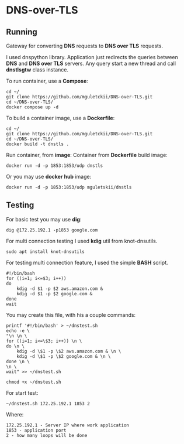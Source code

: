 # DNS-over-TLS

## Running

Gateway for converting **DNS** requests to **DNS over TLS** requests.

I used dnspython library. Application just redirects the queries between **DNS** and **DNS over TLS** servers.
Any query start a new thread and call **dnstlsgtw** class instance.

To run container, use a **Compose**:

```
cd ~/
git clone https://github.com/mguletckii/DNS-over-TLS.git
cd ~/DNS-over-TLS/
docker compose up -d
```

To build a container image, use a **Dockerfile**:

```
cd ~/
git clone https://github.com/mguletckii/DNS-over-TLS.git
cd ~/DNS-over-TLS/
docker build -t dnstls .
```

Run container, from **image**:
Container from **Dockerfile** build image:
```
docker run -d -p 1853:1853/udp dnstls
```
Or you may use **docker hub** image:
```
docker run -d -p 1853:1853/udp mguletskii/dnstls
```

## Testing

For basic test you may use **dig**:

```
dig @172.25.192.1 -p1853 google.com
```

For multi connection testing I used **kdig** util from knot-dnsutils.

```
sudo apt install knot-dnsutils
```
For testing multi connection feature, I used the simple **BASH** script.
```
#!/bin/bash
for ((i=1; i<=$3; i++))
do
    kdig -d $1 -p $2 aws.amazon.com &
    kdig -d $1 -p $2 google.com &
done
wait
```

You may create this file, with his a couple commands:

```
printf '#!/bin/bash' > ~/dnstest.sh
echo -e \
"\n \n \
for ((i=1; i<=\$3; i++)) \n \
do \n \
    kdig -d \$1 -p \$2 aws.amazon.com & \n \
    kdig -d \$1 -p \$2 google.com & \n \
done \n \
\n \
wait" >> ~/dnstest.sh

chmod +x ~/dnstest.sh
```

For start test:

```
~/dnstest.sh 172.25.192.1 1853 2
```

Where:
```
172.25.192.1 - Server IP where work application
1853 - application port
2 - how many loops will be done
```

